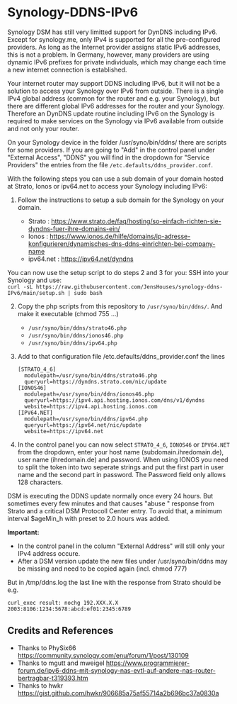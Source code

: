# Synology-DDNS-IPv6
Synology DSM has still very limitted support for DynDNS including IPv6. Except for synology.me, only IPv4 is supported for all the pre-configured providers. As long as the Internet provider assigns static IPv6 addresses, this is not a problem. In Germany, however, many providers are using dynamic IPv6 prefixes for private individuals, which may change each time a new internet connection is established.

Your internet router may support DDNS including IPv6, but it will not be a solution to access your Synology over IPv6 from outside. There is a single IPv4 global address (common for the router and e.g. your Synology), but there are different global IPv6 addresses for the router and your Synology. Therefore an DynDNS update routine including IPv6 on the Synology is required to make services on the Synology via IPv6 available from outside and not only your router.

On your Synology device in the folder /usr/syno/bin/ddns/ there are scripts for some providers. If you are going to "Add" in the control panel under "External Access", "DDNS" you will find in the dropdown for "Service Providers" the entries from the file `/etc.defaults/ddns_provider.conf`.

With the following steps you can use a sub domain of your domain hosted at Strato, Ionos or ipv64.net to access your Synology including IPv6:
1) Follow the instructions to setup a sub domain for the Synology on your domain.

   - Strato    : https://www.strato.de/faq/hosting/so-einfach-richten-sie-dyndns-fuer-ihre-domains-ein/
   - Ionos     : https://www.ionos.de/hilfe/domains/ip-adresse-konfigurieren/dynamisches-dns-ddns-einrichten-bei-company-name
   - ipv64.net : https://ipv64.net/dyndns

You can now use the setup script to do steps 2 and 3 for you:
SSH into your Synology and use:   
`curl -sL https://raw.githubusercontent.com/JensHouses/synology-ddns-IPv6/main/setup.sh | sudo bash`

2) Copy the php scripts from this repository to `/usr/syno/bin/ddns/`. And make it executable (chmod 755 ...)
   - `/usr/syno/bin/ddns/strato46.php` 
   - `/usr/syno/bin/ddns/ionos46.php` 
   - `/usr/syno/bin/ddns/ipv64.php` 
3) Add to that configuration file /etc.defaults/ddns_provider.conf the lines
   
       [STRATO_4_6]
         modulepath=/usr/syno/bin/ddns/strato46.php
         queryurl=https://dyndns.strato.com/nic/update
       [IONOS46]
         modulepath=/usr/syno/bin/ddns/ionos46.php
         queryurl=https://ipv4.api.hosting.ionos.com/dns/v1/dyndns
         website=https://ipv4.api.hosting.ionos.com
       [IPV64.NET]
         modulepath=/usr/syno/bin/ddns/ipv64.php
         queryurl=https://ipv64.net/nic/update
         website=https://ipv64.net
4) In the control panel you can now select `STRATO_4_6`, `IONOS46` or `IPV64.NET` from the dropdown, enter your host name (subdomain.ihredomain.de), user name (ihredomain.de) and password.
   When using IONOS you need to split the token into two seperate strings and put the first part in user name and the second part in password. The Password field only allows 128 characters.

DSM is executing the DDNS update normally once every 24 hours. But sometimes every few minutes and that causes "abuse " response from Strato and a critical DSM Protocoll Center entry. To avoid that, a minimum interval $ageMin_h with preset to 2.0 hours was added.

**Important:** 
- In the control panel in the column "External Address" will still only your IPv4 address occure.
- After a DSM version update the new files under /usr/syno/bin/ddns may be missing and need to be copied again (incl. chmod 777)

But in /tmp/ddns.log the last line with the response from Strato should be e.g.

`curl_exec result: nochg 192.XXX.X.X 2003:8106:1234:5678:abcd:ef01:2345:6789`

## Credits and References
- Thanks to PhySix66 https://community.synology.com/enu/forum/1/post/130109
- Thanks to mgutt and mweigel https://www.programmierer-forum.de/ipv6-ddns-mit-synology-nas-evtl-auf-andere-nas-router-bertragbar-t319393.htm
- Thanks to hwkr https://gist.github.com/hwkr/906685a75af55714a2b696bc37a0830a
